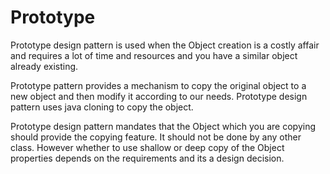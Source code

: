 # Prototype

Prototype design pattern is used when the Object creation is a costly affair
and requires a lot of time and resources and you have a similar object already
existing.

Prototype pattern provides a mechanism to copy the original object to a new
object and then modify it according to our needs. Prototype design pattern uses
java cloning to copy the object.

Prototype design pattern mandates that the Object which you are copying should
provide the copying feature. It should not be done by any other class. However
whether to use shallow or deep copy of the Object properties depends on the
requirements and its a design decision.
